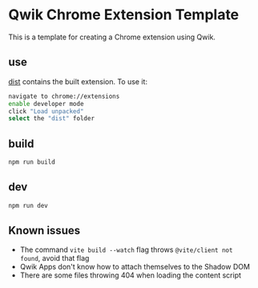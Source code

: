 # Qwik Chrome	Extension Template

This is a template for creating a Chrome extension using Qwik.

## use

[dist](/dist) contains the built extension. To use it:

```bash
navigate to chrome://extensions
enable developer mode
click "Load unpacked"
select the "dist" folder
```

## build

```bash
npm run build
```

## dev

```bash
npm run dev
```

## Known issues

- The command `vite build --watch` flag throws `@vite/client not	found`, avoid that	flag
- Qwik Apps don't know how to attach themselves to the Shadow DOM
- There are some files throwing 404 when loading the content script